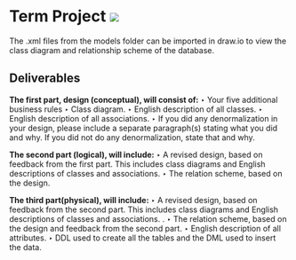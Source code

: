 # Term Project <img src="https://img.shields.io/github/last-commit/Svaard/CECS323-DatabaseProject.svg?style=flat-square" />
The .xml files from the models folder can be imported in draw.io to view the class diagram and relationship scheme of the database.


## Deliverables
**The first part, design (conceptual), will consist of:**
  ‣ Your five additional business rules
  ‣ Class diagram.
  ‣ English description of all classes.
  ‣ English description of all associations.
  ‣ If you did any denormalization in your design, please include a separate paragraph(s) stating what you did and why. If you                                    did not do any denormalization, state that and why.

**The second part (logical), will include:**
  ‣ A revised design, based on feedback from the first part. This includes class diagrams and English descriptions of classes and associations.
  ‣ The relation scheme, based on the design.

**The third part(physical), will include:**
  ‣ A revised design, based on feedback from the second part. This includes class diagrams and English descriptions of classes and associations. .
  ‣ The relation scheme, based on the design and feedback from the second part.
  ‣ English description of all attributes.
  ‣ DDL used to create all the tables and the DML used to insert the data.
